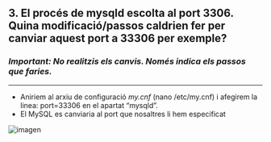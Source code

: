 ## 3. El procés de mysqld escolta al port 3306. Quina modificació/passos caldrien fer per canviar aquest port a 33306 per exemple? 
### *Important: No realitzis els canvis. Només indica els passos que faries.* 

***

- Aniriem al arxiu de configuració *my.cnf* (nano /etc/my.cnf) i afegirem la linea: port=33306 en el apartat “mysqld”.
- El MySQL es canviaria al port que nosaltres li hem especificat

![imagen](https://user-images.githubusercontent.com/61557739/154850968-c6ad0e19-e530-4d54-ae74-3b767e6cc932.png)
